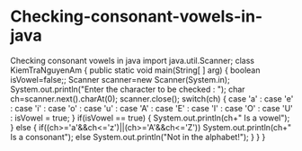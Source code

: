 # Checking-consonant-vowels-in-java
Checking consonant vowels in java
import java.util.Scanner;
class KiemTraNguyenAm
{
     public static void main(String[ ] arg)
     {
         boolean isVowel=false;;
         Scanner scanner=new Scanner(System.in);
         System.out.println("Enter the character to be checked : ");
         char ch=scanner.next().charAt(0);
         scanner.close();
         switch(ch)
         {
             case 'a' :
             case 'e' :
             case 'i' :
             case 'o' :
             case 'u' :
             case 'A' :
             case 'E' :
             case 'I' :
             case 'O' :
             case 'U' : isVowel = true;
         }
         if(isVowel == true) {
             System.out.println(ch+" Is a vowel");
         }
         else {
             if((ch>='a'&&ch<='z')||(ch>='A'&&ch<='Z'))
                 System.out.println(ch+" Is a consonant");
             else
                 System.out.println("Not in the alphabet!");
         }
     }
}
